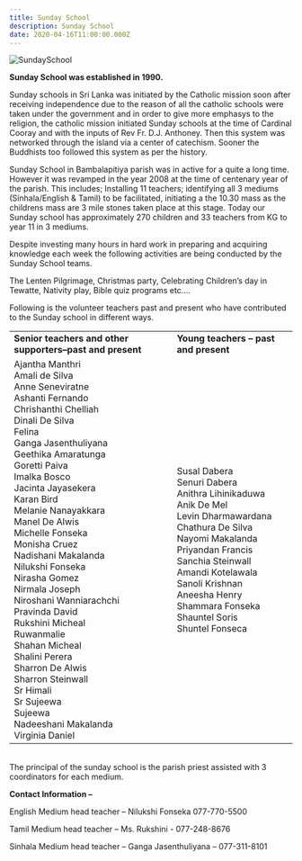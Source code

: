 ```yaml
---
title: Sunday School
description: Sunday School
date: 2020-04-16T11:00:00.000Z
---
```


![SundaySchool](SundaySchool.png)

**Sunday School was established in 1990.**

Sunday schools in Sri Lanka was initiated by the Catholic mission soon after receiving  independence due to the reason of all the catholic schools were taken under the government and in order to give more emphasys to the religion, the catholic mission initiated Sunday schools at the time of Cardinal Cooray and with the inputs of Rev Fr. D.J. Anthoney.  Then this system was networked through the island via a center of catechism.  Sooner the Buddhists too followed this system as per the history.

Sunday School in Bambalapitiya parish was in active for a quite a long time.  However it was revamped in the year 2008 at the time of centenary year of the parish.  This includes;   Installing 11 teachers;  identifying all 3 mediums (Sinhala/English & Tamil) to be facilitated, initiating a the 10.30 mass as the childrens mass are 3 mile stones taken place at this stage.  Today our Sunday school has approximately 270 children and 33 teachers from KG to year 11 in 3 mediums.

Despite investing many hours in hard work in preparing and acquiring knowledge each week the following activities are being conducted by the Sunday School teams.

The Lenten Pilgrimage, Christmas party, Celebrating Children’s day in Tewatte, Nativity play,  Bible quiz programs etc….

Following is the volunteer teachers past and present who have contributed to the Sunday school in different ways.


<table class="subpage-table">
  <tr>
   <td><strong>Senior teachers and other supporters–past and present</strong>
   </td>
   <td><strong>Young teachers – past and present</strong>
   </td>
  </tr>
  <tr>
   <td>Ajantha Manthri
      <br />
      Amali de Silva
      <br />
      Anne Seneviratne
      <br />
      Ashanti Fernando
      <br />
      Chrishanthi Chelliah
      <br />
      Dinali De Silva
      <br />
      Felina
      <br />
      Ganga Jasenthuliyana
      <br />
      Geethika Amaratunga
      <br />
      Goretti Paiva
      <br />
      Imalka Bosco
      <br />
      Jacinta Jayasekera
      <br />
      Karan Bird
      <br />
      Melanie Nanayakkara
      <br />
      Manel De Alwis
      <br />
      Michelle Fonseka
      <br />
      Monisha Cruez
      <br />
      Nadishani Makalanda
      <br />
      Nilukshi Fonseka
      <br />
      Nirasha Gomez
      <br />
      Nirmala Joseph
      <br />
      Niroshani Wanniarachchi
      <br />
      Pravinda David
      <br />
      Rukshini Micheal
      <br />
      Ruwanmalie
      <br />
      Shahan Micheal
      <br />
      Shalini Perera
      <br />
      Sharron De Alwis
      <br />
      Sharron Steinwall
      <br />
      Sr Himali
      <br />
      Sr Sujeewa
      <br />
      Sujeewa
      <br />
      Nadeeshani Makalanda
      <br />
      Virginia Daniel
   </td>
   <td>Susal Dabera
      <br />
      Senuri Dabera
      <br />
      Anithra Lihinikaduwa
      <br />
      Anik De Mel
      <br />
      Levin Dharmawardana
      <br />
      Chathura De Silva
      <br />
      Nayomi Makalanda
      <br />
      Priyandan Francis
      <br />
      Sanchia Steinwall
      <br />
      Amandi Kotelawala
      <br />
      Sanoli Krishnan
      <br />
      Aneesha Henry
      <br />
      Shammara Fonseka
      <br />
      Shauntel Soris
      <br />
      Shuntel Fonseca
   </td>
  </tr>
</table>

<br />
 The principal of the sunday school is the parish priest assisted with 3 coordinators for each medium. 

 **Contact Information –**

English Medium head teacher – Nilukshi Fonseka 077-770-5500 

Tamil Medium head teacher – Ms. Rukshini -  077-248-8676

Sinhala Medium head teacher – Ganga Jasenthuliyana – 077-311-8101

